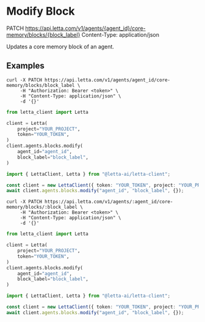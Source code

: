 # Modify Block

PATCH https://api.letta.com/v1/agents/{agent_id}/core-memory/blocks/{block_label}
Content-Type: application/json

Updates a core memory block of an agent.

## Examples

```shell
curl -X PATCH https://api.letta.com/v1/agents/agent_id/core-memory/blocks/block_label \
     -H "Authorization: Bearer <token>" \
     -H "Content-Type: application/json" \
     -d '{}'
```

```python
from letta_client import Letta

client = Letta(
    project="YOUR_PROJECT",
    token="YOUR_TOKEN",
)
client.agents.blocks.modify(
    agent_id="agent_id",
    block_label="block_label",
)

```

```typescript
import { LettaClient, Letta } from "@letta-ai/letta-client";

const client = new LettaClient({ token: "YOUR_TOKEN", project: "YOUR_PROJECT" });
await client.agents.blocks.modify("agent_id", "block_label", {});

```

```shell
curl -X PATCH https://api.letta.com/v1/agents/:agent_id/core-memory/blocks/:block_label \
     -H "Authorization: Bearer <token>" \
     -H "Content-Type: application/json" \
     -d '{}'
```

```python
from letta_client import Letta

client = Letta(
    project="YOUR_PROJECT",
    token="YOUR_TOKEN",
)
client.agents.blocks.modify(
    agent_id="agent_id",
    block_label="block_label",
)

```

```typescript
import { LettaClient, Letta } from "@letta-ai/letta-client";

const client = new LettaClient({ token: "YOUR_TOKEN", project: "YOUR_PROJECT" });
await client.agents.blocks.modify("agent_id", "block_label", {});

```